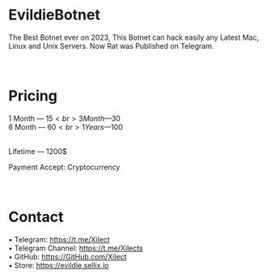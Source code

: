 # EvildieBotnet
The Best Botnet ever on 2023, This Botnet can hack easily any Latest Mac, Linux and Unix Servers. Now Rat was Published on Telegram.
<br><br><br>

# Pricing

 1 Month — 15$<br>
 3 Month — 30$<br>
 6 Month — 60$<br>
 1 Years — 100$<br><br>

 Lifetime — 1200$ <br>

 Payment Accept: Cryptocurrency
<br><br><br>


# Contact

• Telegram: https://t.me/Xilect<br>
• Telegram Channel: https://t.me/Xilects <br>
• GitHub: https://GitHub.com/Xilect<br>
• Store: https://evildie.sellix.io


